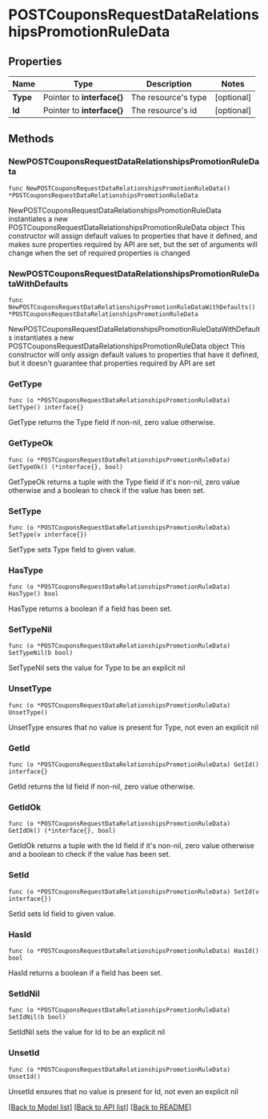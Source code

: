 # POSTCouponsRequestDataRelationshipsPromotionRuleData

## Properties

Name | Type | Description | Notes
------------ | ------------- | ------------- | -------------
**Type** | Pointer to **interface{}** | The resource&#39;s type | [optional] 
**Id** | Pointer to **interface{}** | The resource&#39;s id | [optional] 

## Methods

### NewPOSTCouponsRequestDataRelationshipsPromotionRuleData

`func NewPOSTCouponsRequestDataRelationshipsPromotionRuleData() *POSTCouponsRequestDataRelationshipsPromotionRuleData`

NewPOSTCouponsRequestDataRelationshipsPromotionRuleData instantiates a new POSTCouponsRequestDataRelationshipsPromotionRuleData object
This constructor will assign default values to properties that have it defined,
and makes sure properties required by API are set, but the set of arguments
will change when the set of required properties is changed

### NewPOSTCouponsRequestDataRelationshipsPromotionRuleDataWithDefaults

`func NewPOSTCouponsRequestDataRelationshipsPromotionRuleDataWithDefaults() *POSTCouponsRequestDataRelationshipsPromotionRuleData`

NewPOSTCouponsRequestDataRelationshipsPromotionRuleDataWithDefaults instantiates a new POSTCouponsRequestDataRelationshipsPromotionRuleData object
This constructor will only assign default values to properties that have it defined,
but it doesn't guarantee that properties required by API are set

### GetType

`func (o *POSTCouponsRequestDataRelationshipsPromotionRuleData) GetType() interface{}`

GetType returns the Type field if non-nil, zero value otherwise.

### GetTypeOk

`func (o *POSTCouponsRequestDataRelationshipsPromotionRuleData) GetTypeOk() (*interface{}, bool)`

GetTypeOk returns a tuple with the Type field if it's non-nil, zero value otherwise
and a boolean to check if the value has been set.

### SetType

`func (o *POSTCouponsRequestDataRelationshipsPromotionRuleData) SetType(v interface{})`

SetType sets Type field to given value.

### HasType

`func (o *POSTCouponsRequestDataRelationshipsPromotionRuleData) HasType() bool`

HasType returns a boolean if a field has been set.

### SetTypeNil

`func (o *POSTCouponsRequestDataRelationshipsPromotionRuleData) SetTypeNil(b bool)`

 SetTypeNil sets the value for Type to be an explicit nil

### UnsetType
`func (o *POSTCouponsRequestDataRelationshipsPromotionRuleData) UnsetType()`

UnsetType ensures that no value is present for Type, not even an explicit nil
### GetId

`func (o *POSTCouponsRequestDataRelationshipsPromotionRuleData) GetId() interface{}`

GetId returns the Id field if non-nil, zero value otherwise.

### GetIdOk

`func (o *POSTCouponsRequestDataRelationshipsPromotionRuleData) GetIdOk() (*interface{}, bool)`

GetIdOk returns a tuple with the Id field if it's non-nil, zero value otherwise
and a boolean to check if the value has been set.

### SetId

`func (o *POSTCouponsRequestDataRelationshipsPromotionRuleData) SetId(v interface{})`

SetId sets Id field to given value.

### HasId

`func (o *POSTCouponsRequestDataRelationshipsPromotionRuleData) HasId() bool`

HasId returns a boolean if a field has been set.

### SetIdNil

`func (o *POSTCouponsRequestDataRelationshipsPromotionRuleData) SetIdNil(b bool)`

 SetIdNil sets the value for Id to be an explicit nil

### UnsetId
`func (o *POSTCouponsRequestDataRelationshipsPromotionRuleData) UnsetId()`

UnsetId ensures that no value is present for Id, not even an explicit nil

[[Back to Model list]](../README.md#documentation-for-models) [[Back to API list]](../README.md#documentation-for-api-endpoints) [[Back to README]](../README.md)


